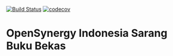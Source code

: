 [![Build Status](https://travis-ci.org/open-synergy/opnsynid-sbb.svg?branch=8.0)](https://travis-ci.org/open-synergy/opnsynid-sbb)
[![codecov](https://codecov.io/gh/open-synergy/opnsynid-sbb/branch/8.0/graph/badge.svg)](https://codecov.io/gh/open-synergy/opnsynid-sbb)

# OpenSynergy Indonesia Sarang Buku Bekas

